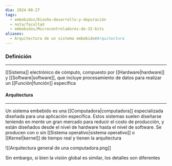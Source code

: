 ```yaml
---
dia: 2024-08-27
tags:
  - embebidos/Diseño-desarrollo-y-depuración
  - nota/facultad
  - embebidos/Microcontroladores-de-32-bits
aliases:
  - Arquitectura de un sistema embebido#Arquitectura
---
```

### Definición
---
[[Sistema]] electrónico de cómputo, compuesto por [[Hardware|hardware]] y [[Software|software]], que incluye procesamiento de datos para realizar un [[Función|función]] específica

#### Arquitectura
---
Un sistema embebido es una [[Computadora|computadora]] especializada diseñada para una aplicación específica. Estos sistemas suelen diseñarse teniendo en mente un gran mercado para reducir el costo de producción, y están diseñados desde el nivel de hardware hasta el nivel de software. Se producen con o sin [[Sistema operativo|sistema operativo]] o [[Kernel|kernel]] de tiempo real y tienen la arquitectura

![[Arquitectura general de una computadora.png]]

Sin embargo, si bien la visión global es similar, los detalles son diferentes